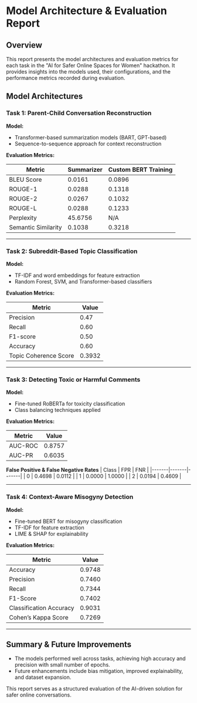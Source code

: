 # Model Architecture & Evaluation Report

## Overview
This report presents the model architectures and evaluation metrics for each task in the "AI for Safer Online Spaces for Women" hackathon. It provides insights into the models used, their configurations, and the performance metrics recorded during evaluation.

## Model Architectures

### Task 1: Parent-Child Conversation Reconstruction
**Model:**
- Transformer-based summarization models (BART, GPT-based)
- Sequence-to-sequence approach for context reconstruction

**Evaluation Metrics:**

| Metric               | Summarizer | Custom BERT Training |
|----------------------|------------|----------------------|
| BLEU Score          | 0.0161     | 0.0896               |
| ROUGE-1             | 0.0288     | 0.1318               |
| ROUGE-2             | 0.0267     | 0.1032               |
| ROUGE-L             | 0.0288     | 0.1233               |
| Perplexity          | 45.6756    | N/A                  |
| Semantic Similarity | 0.1038     | 0.3218               |

---

### Task 2: Subreddit-Based Topic Classification
**Model:**
- TF-IDF and word embeddings for feature extraction
- Random Forest, SVM, and Transformer-based classifiers

**Evaluation Metrics:**

| Metric                 | Value  |
|------------------------|--------|
| Precision             |  0.47   |
| Recall                |  0.60   |
| F1-score              |  0.50   |
| Accuracy              |  0.60   |
| Topic Coherence Score |  0.3932 |
---

### Task 3: Detecting Toxic or Harmful Comments
**Model:**
- Fine-tuned RoBERTa for toxicity classification
- Class balancing techniques applied

**Evaluation Metrics:**

| Metric   | Value  |
|----------|--------|
| AUC-ROC  | 0.8757 |
| AUC-PR   | 0.6035 |

**False Positive & False Negative Rates**
| Class | FPR   | FNR   |
|-------|-------|-------|
| 0     | 0.4698 | 0.0112 |
| 1     | 0.0000 | 1.0000 |
| 2     | 0.0194 | 0.4609 |

---

### Task 4: Context-Aware Misogyny Detection
**Model:**
- Fine-tuned BERT for misogyny classification
- TF-IDF for feature extraction
- LIME & SHAP for explainability

**Evaluation Metrics:**

| Metric                 | Value  |
|------------------------|--------|
| Accuracy               | 0.9748 |
| Precision              | 0.7460 |
| Recall                 | 0.7344 |
| F1-Score               | 0.7402 |
| Classification Accuracy | 0.9031 |
| Cohen’s Kappa Score    | 0.7269 |

---

## Summary & Future Improvements
- The models performed well across tasks, achieving high accuracy and precision with small number of epochs.
- Future enhancements include bias mitigation, improved explainability, and dataset expansion.

This report serves as a structured evaluation of the AI-driven solution for safer online conversations.
